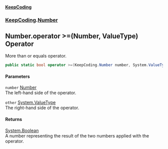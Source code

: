 #### [KeepCoding](index.md 'index')
### [KeepCoding](KeepCoding.md 'KeepCoding').[Number](KeepCoding_Number.md 'KeepCoding.Number')
## Number.operator &gt;=(Number, ValueType) Operator
More than or equals operator.  
```csharp
public static bool operator >=(KeepCoding.Number number, System.ValueType other);
```
#### Parameters
<a name='KeepCoding_Number_op_GreaterThanOrEqual(KeepCoding_Number_System_ValueType)_number'></a>
`number` [Number](KeepCoding_Number.md 'KeepCoding.Number')  
The left-hand side of the operator.
  
<a name='KeepCoding_Number_op_GreaterThanOrEqual(KeepCoding_Number_System_ValueType)_other'></a>
`other` [System.ValueType](https://docs.microsoft.com/en-us/dotnet/api/System.ValueType 'System.ValueType')  
The right-hand side of the operator.
  
#### Returns
[System.Boolean](https://docs.microsoft.com/en-us/dotnet/api/System.Boolean 'System.Boolean')  
A number representing the result of the two numbers applied with the operator.
